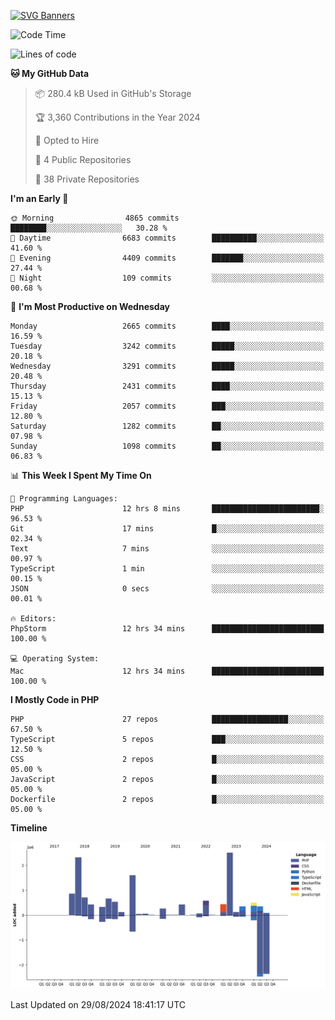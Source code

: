[![SVG Banners](https://svg-banners.vercel.app/api?type=glitch&text1=Gere_Lajos%F0%9F%92%BB&width=800&height=400)](https://github.com/Akshay090/svg-banners)

<!--START_SECTION:waka-->
![Code Time](http://img.shields.io/badge/Code%20Time-1%2C842%20hrs%2017%20mins-blue)

![Lines of code](https://img.shields.io/badge/From%20Hello%20World%20I%27ve%20Written-13.3%20million%20lines%20of%20code-blue)

**🐱 My GitHub Data** 

> 📦 280.4 kB Used in GitHub's Storage 
 > 
> 🏆 3,360 Contributions in the Year 2024
 > 
> 💼 Opted to Hire
 > 
> 📜 4 Public Repositories 
 > 
> 🔑 38 Private Repositories 
 > 
**I'm an Early 🐤** 

```text
🌞 Morning                4865 commits        ████████░░░░░░░░░░░░░░░░░   30.28 % 
🌆 Daytime                6683 commits        ██████████░░░░░░░░░░░░░░░   41.60 % 
🌃 Evening                4409 commits        ███████░░░░░░░░░░░░░░░░░░   27.44 % 
🌙 Night                  109 commits         ░░░░░░░░░░░░░░░░░░░░░░░░░   00.68 % 
```
📅 **I'm Most Productive on Wednesday** 

```text
Monday                   2665 commits        ████░░░░░░░░░░░░░░░░░░░░░   16.59 % 
Tuesday                  3242 commits        █████░░░░░░░░░░░░░░░░░░░░   20.18 % 
Wednesday                3291 commits        █████░░░░░░░░░░░░░░░░░░░░   20.48 % 
Thursday                 2431 commits        ████░░░░░░░░░░░░░░░░░░░░░   15.13 % 
Friday                   2057 commits        ███░░░░░░░░░░░░░░░░░░░░░░   12.80 % 
Saturday                 1282 commits        ██░░░░░░░░░░░░░░░░░░░░░░░   07.98 % 
Sunday                   1098 commits        ██░░░░░░░░░░░░░░░░░░░░░░░   06.83 % 
```


📊 **This Week I Spent My Time On** 

```text
💬 Programming Languages: 
PHP                      12 hrs 8 mins       ████████████████████████░   96.53 % 
Git                      17 mins             █░░░░░░░░░░░░░░░░░░░░░░░░   02.34 % 
Text                     7 mins              ░░░░░░░░░░░░░░░░░░░░░░░░░   00.97 % 
TypeScript               1 min               ░░░░░░░░░░░░░░░░░░░░░░░░░   00.15 % 
JSON                     0 secs              ░░░░░░░░░░░░░░░░░░░░░░░░░   00.01 % 

🔥 Editors: 
PhpStorm                 12 hrs 34 mins      █████████████████████████   100.00 % 

💻 Operating System: 
Mac                      12 hrs 34 mins      █████████████████████████   100.00 % 
```

**I Mostly Code in PHP** 

```text
PHP                      27 repos            █████████████████░░░░░░░░   67.50 % 
TypeScript               5 repos             ███░░░░░░░░░░░░░░░░░░░░░░   12.50 % 
CSS                      2 repos             █░░░░░░░░░░░░░░░░░░░░░░░░   05.00 % 
JavaScript               2 repos             █░░░░░░░░░░░░░░░░░░░░░░░░   05.00 % 
Dockerfile               2 repos             █░░░░░░░░░░░░░░░░░░░░░░░░   05.00 % 
```



**Timeline**

![Lines of Code chart](https://raw.githubusercontent.com/gere-lajos/gere-lajos/main/assets/bar_graph.png)


 Last Updated on 29/08/2024 18:41:17 UTC
<!--END_SECTION:waka-->
